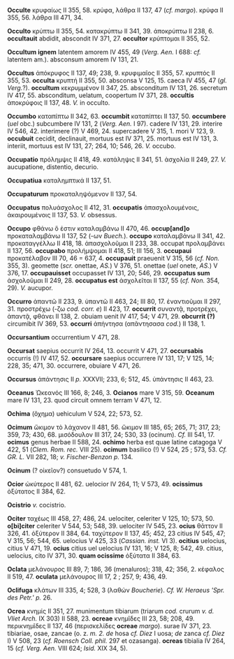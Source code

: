 **Occulte** κρυφαίως II 355, 58. κρύφα, λάθρα II 137, 47 (*cf. margo*).
κρύφα II 355, 56. λάθρα III 471, 34.

**Occulto** κρύπτω II 355, 54. κατακρύπτω II 341, 39. ἀποκρύπτω II 238,
6. **occultauit** abdidit, abscondit IV 371, 27. **occultor** κρύπτομαι
II 355, 52.

**Occultum ignem** latentem amorem IV 455, 49 (*Verg. Aen.* I 688:
*cf.* latentem am.). absconsum amorem IV 131, 21.

**Occultus** ἀπόκρυφος II 137, 49; 238, 9. κρυφιμαῖος II 355, 57.
κρυπτός II 355, 53. **occulta** κρυπτή II 355, 50. absconsa V 125, 15.
caeca IV 455, 47 (*gl. Verg.*?). **occultum** κεκρυμμένον II 347, 25.
absconditum IV 131, 26. secretum IV 417, 55. absconditum, uelatum,
coopertum IV 371, 28. **occultis** ἀποκρύφοις II 137, 48. *V.* in
occulto.

**Occumbo** καταπίπτω II 342, 63. **occumbit** καταπίπτει II 137, 50.
**occumbere** (*uel* obc.) subcumbere IV 131, 2 (*Verg. Aen.* I 97).
cadere IV 131, 29. interire IV 546, 42. interimere (?) V 469, 24.
supercadere V 315, 1. mori V 123, 9. **occubuit** cecidit, declinauit,
mortuus est IV 371, 25. mortuus est IV 131, 3. interiit, mortuus est IV
131, 27; 264, 10; 546, 26. *V.* occubo.

**Occupatio** πρόλημψις II 418, 49. κατάληψις II 341, 51. ἀσχολία II
249, 27. *V.* aucupatione, distentio, decurio.

**Occupatiua** καταλημπτικά II 137, 51.

**Occupaturum** προκαταληψόμενον II 137, 54.

**Occupatus** πολυάσχολος II 412, 31. **occupatis** ἀπασχολουμένοις,
ἀκαιρουμένοις II 137, 53. *V.* obsessus.

**Occupo** φθάνω ὅ ἐστιν καταλαμβάνω II 470, 46. **occup\[and\]o**
προκαταλαμβάνω II 137, 52 (-ων *Buech.*). **occupo** καταλαμβάνω II
341, 42. προκαταγγέλλω II 418, 18. ἀπασχολοῦμαι II 233, 38. occupat
προλαμβάνει II 137, 56. **occupabo** προλήμψομαι II 418, 51; III 156, 3.
**occupaui** προκατέλαβον III 70, 46 = 637, 4. **occupauit** praeuenit V
315, 56 (*cf. Non.* 355, 3). geomette (*scr.* onettae, *AS.*) V 376, 51.
onettae (*uel* onete, *AS.*) V 376, 17. **occupauisset** occupasset IV
131, 20; 546, 29. **occupatus sum** ἀσχολοῦμαι II 249, 28. **occupatus
est** ἀσχολεῖται II 137, 55 (*cf. Non.* 354, 29). *V.* aucupor.

**Occurro** ἀπαντῶ II 233, 9. ὐπαντῶ II 463, 24; III 80, 17. ἐναντιοῦμαι
II 297, 31. προστρέχω (-ζω *cod. corr. e*) II 423, 17. **occurrit**
συναντᾷ, προτρέχει, ἀπαντᾷ, φθάνει II 138, 2. obuiam uenit IV 417, 54; V
471, 29. **obcurrit (?)** circumibit IV 369, 53. **occurri** ἀπήντησα
(απᾶντησασα *cod.*) II 138, 1.

**Occursantium** occurrentium V 471, 28.

**Occursat** saepius occurrit IV 264, 13. occurrit V 471, 27.
**occursabis** occurris (!) IV 417, 52. **occursare** saepius occurrere
IV 131, 17; V 125, 14; 228, 35; 471, 30. occurrere, obuiare V 471, 26.

**Occursus** ἀπάντησις II *p.* XXXVII; 233, 6; 512, 45. ὑπάντησις II
463, 23.

**Oceanus** Ὠκεανός III 166, 8; 246, 3. **Ocianos** mare V 315, 59.
**Oceanum** mare IV 131, 23. quod circuit omnem terram V 471, 12.

**Ochima** (ὄχημα) uehiculum V 524, 22; 573, 52.

**Ocimum** ὤκιμον τὸ λάχανον II 481, 56. ὤκιμον III 185, 65; 265, 71;
317, 23; 359, 73; 430, 68. μισόδουλον III 317, 24; 530, 33 (ocinum).
*Cf.* III 541, 17. **ocimus** genus herbae II 588, 24. **ochimo** herba
est quae latine catagoga V 422, 51 (*Clem. Rom. rec.* VIII 25).
**ocimum** basilico (!) V 524, 25 ; 573, 53. *Cf. GR. L.* VII 282, 18;
*v. Fischer-Benzon p.* 134.

**Ocinum** (? οἰκεῖον?) consuetudo V 574, 1.

**Ocior** ὠκύτερος II 481, 62. uelocior IV 264, 11; V 573, 49.
**ocissimus** ὀξύτατος II 384, 62.

**Ocistrio** *v.* cocistrio.

**Ociter** ταχέως III 458, 27; 486, 24. uelociter, celeriter V 125, 10;
573, 50. **o\[bi\]citer** celeriter V 544, 53; 548, 39. uelociter IV
545, 23. **ocius** θᾶττον II 326, 41. ὀξύτερον II 384, 64. ταχύτερον II
137, 45; 452, 23 citius IV 545, 47; V 315, 56; 544, 65. uelocius V 425,
33 (*Cassian. inst.* VI 3). **ocitius** uelocius, citius V 471, 19.
**ocius** citius uel uelocius IV 131, 16; V 125, 8; 542, 49. citius,
uelocius, cito IV 371, 30. **quam ocissime** ὀξύτατα II 384, 63.

**Oclata** μελάνουρος III 89, 7; 186, 36 (menaluros); 318, 42; 356, 2.
κέφαλος II 519, 47. **oculata** μελάνουρος III 17, 2 ; 257, 9; 436, 49.

**Oclifuga** κλάτων III 335, 4; 528, 3 (λαθών *Boucherie*). *Cf. W.
Heraeus 'Spr. des Petr.' p.* 26.

**Ocrea** κνημίς II 351, 27. munimentum tibiarum (triarum *cod.* crurum
*v. d. Vliet Arch.* IX 303) II 588, 23. **ocreae** κνημῖδες III 23,
58; 208, 49. περικνημῖδες II 137, 46 (περισκελίδες **ocreae** *margo*).
surae IV 371, 23. tibiariae, osae, zancae (o. z. *m. 2. de* hosa *cf.
Diez* I uosa; *de* zanca *cf. Diez* I) V 508, 23 (*cf. Roensch Coll.
phil.* 297 et ozasanga). **ocreas** tibialia IV 264, 15 (*cf. Verg.
Aen.* VIII 624; *Isid.* XIX 34, 5).

